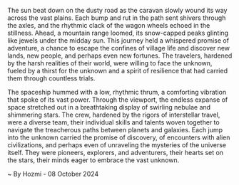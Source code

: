 
The sun beat down on the dusty road as the caravan slowly wound its way across the vast plains.  Each bump and rut in the path sent shivers through the axles, and the rhythmic clack of the wagon wheels echoed in the stillness.  Ahead, a mountain range loomed, its snow-capped peaks glinting like jewels under the midday sun.  This journey held a whispered promise of adventure, a chance to escape the confines of village life and discover new lands, new people, and perhaps even new fortunes.  The travelers, hardened by the harsh realities of their world, were willing to face the unknown, fueled by a thirst for the unknown and a spirit of resilience that had carried them through countless trials.

The spaceship hummed with a low, rhythmic thrum, a comforting vibration that spoke of its vast power.  Through the viewport, the endless expanse of space stretched out in a breathtaking display of swirling nebulae and shimmering stars.  The crew, hardened by the rigors of interstellar travel, were a diverse team, their individual skills and talents woven together to navigate the treacherous paths between planets and galaxies.  Each jump into the unknown carried the promise of discovery, of encounters with alien civilizations, and perhaps even of unraveling the mysteries of the universe itself.  They were pioneers, explorers, and adventurers, their hearts set on the stars, their minds eager to embrace the vast unknown. 

~ By Hozmi - 08 October 2024

